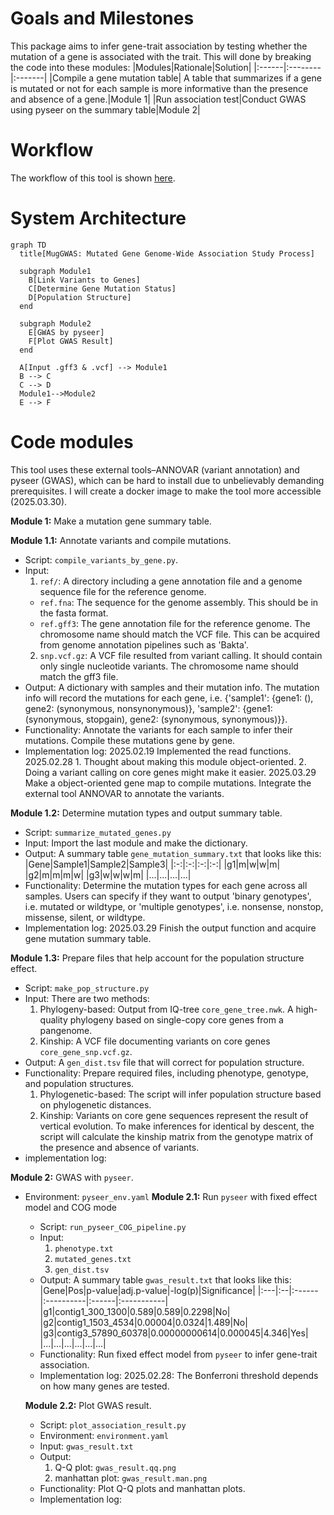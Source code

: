# Goals and Milestones
This package aims to infer gene-trait association by testing whether the mutation of a gene is associated with the trait. This will done by breaking the code into these modules:
|Modules|Rationale|Solution|
|:------|:--------|:-------|
|Compile a gene mutation table| A table that summarizes if a gene is mutated or not for each sample is more informative than the presence and absence of a gene.|Module 1|
|Run association test|Conduct GWAS using pyseer on the summary table|Module 2|
# Workflow
The workflow of this tool is shown [here](https://github.com/lyuchengmarvin/MugGWAS/blob/main/design_documents/MugGWAS.drawio.png).

# System Architecture
```mermaid
graph TD
  title[MugGWAS: Mutated Gene Genome-Wide Association Study Process]

  subgraph Module1
    B[Link Variants to Genes]
    C[Determine Gene Mutation Status]
    D[Population Structure]
  end

  subgraph Module2
    E[GWAS by pyseer]
    F[Plot GWAS Result]
  end

  A[Input .gff3 & .vcf] --> Module1
  B --> C
  C --> D
  Module1-->Module2
  E --> F
```
# Code modules
This tool uses these external tools–ANNOVAR (variant annotation) and pyseer (GWAS), which can be hard to install due to unbelievably demanding prerequisites. I will create a docker image to make the tool more accessible (2025.03.30).

**Module 1:** Make a mutation gene summary table.

  **Module 1.1:** Annotate variants and compile mutations.
  - Script:  `compile_variants_by_gene.py`.
  - Input:
    1.  `ref/`: A directory including a gene annotation file and a genome sequence file for the reference genome.
       - `ref.fna`: The sequence for the genome assembly. This should be in the fasta format.
       - `ref.gff3`: The gene annotation file for the reference genome. The chromosome name should match the VCF file. This can be acquired from genome annotation pipelines such as 'Bakta'.
    2. `snp.vcf.gz`: A VCF file resulted from variant calling. It should contain only single nucleotide variants. The chromosome name should match the gff3 file.
  - Output: A dictionary with samples and their mutation info. The mutation info will record the mutations for each gene, i.e. {'sample1': {gene1: (), gene2: (synonymous, nonsynonymous)}, 'sample2': {gene1: (synonymous, stopgain), gene2: (synonymous, synonymous)}}. 
  - Functionality: Annotate the variants for each sample to infer their mutations. Compile these mutations gene by gene.
  - Implementation log:
    2025.02.19 Implemented the read functions.
    2025.02.28 1. Thought about making this module object-oriented. 2. Doing a variant calling  on core genes might make it easier.
    2025.03.29 Make a object-oriented gene map to compile mutations. Integrate the external tool ANNOVAR to annotate the variants.
  
  **Module 1.2:** Determine mutation types and output summary table.
  - Script: `summarize_mutated_genes.py`
  - Input: Import the last module and make the dictionary.
  - Output: A summary table `gene_mutation_summary.txt` that looks like this:
    |Gene|Sample1|Sample2|Sample3|
    |:-:|:-:|:-:|:-:|
    |g1|m|w|w|m|
    |g2|m|m|m|w|
    |g3|w|w|w|m|
    |...|...|...|...|
  - Functionality: Determine the mutation types for each gene across all samples. Users can specify if they want to output 'binary genotypes', i.e. mutated or wildtype, or 'multiple genotypes', i.e. nonsense, nonstop, missense, silent, or wildtype.
  - Implementation log:
    2025.03.29 Finish the output function and acquire gene mutation summary table.
  
  **Module 1.3:** Prepare files that help account for the population structure effect.
  - Script: `make_pop_structure.py`
  - Input: There are two methods:
    1. Phylogeny-based: Output from IQ-tree `core_gene_tree.nwk`. A high-quality phylogeny based on single-copy core genes from a pangenome. 
    2. Kinship: A VCF file documenting variants on core genes `core_gene_snp.vcf.gz`.
  - Output: A `gen_dist.tsv` file that will correct for population structure.
  - Functionality: Prepare required files, including phenotype, genotype, and population structures.
    1. Phylogenetic-based: The script will infer population structure based on phylogenetic distances.
    2. Kinship: Variants on core gene sequences represent the result of vertical evolution. To make inferences for identical by descent, the script will calculate the kinship matrix from the genotype matrix of the presence and absence of variants.
  - implementation log:

**Module 2:** GWAS with `pyseer`. 
- Environment: `pyseer_env.yaml`
  **Module 2.1:** Run `pyseer` with fixed effect model and COG mode
  - Script: `run_pyseer_COG_pipeline.py`
  - Input:
    1. `phenotype.txt`
    2. `mutated_genes.txt`
    3. `gen_dist.tsv`
  - Output: A summary table `gwas_result.txt` that looks like this:
    |Gene|Pos|p-value|adj.p-value|-log(p)|Significance|
    |:---|:--|:------|:----------|:------|:-----------|
    |g1|contig1_300_1300|0.589|0.589|0.2298|No|
    |g2|contig1_1503_4534|0.00004|0.0324|1.489|No|
    |g3|contig3_57890_60378|0.00000000614|0.000045|4.346|Yes|
    |...|...|...|...|...|...|
  - Functionality: Run fixed effect model from `pyseer` to infer gene-trait association.
  - Implementation log:
    2025.02.28: The Bonferroni threshold depends on how many genes are tested.
    
  **Module 2.2:** Plot GWAS result.
  - Script: `plot_association_result.py`
  - Environment: `environment.yaml`
  - Input: `gwas_result.txt`
  - Output:
    1. Q-Q plot: `gwas_result.qq.png`
    2. manhattan plot: `gwas_result.man.png`
  - Functionality: Plot Q-Q plots and manhattan plots.
  - Implementation log:
